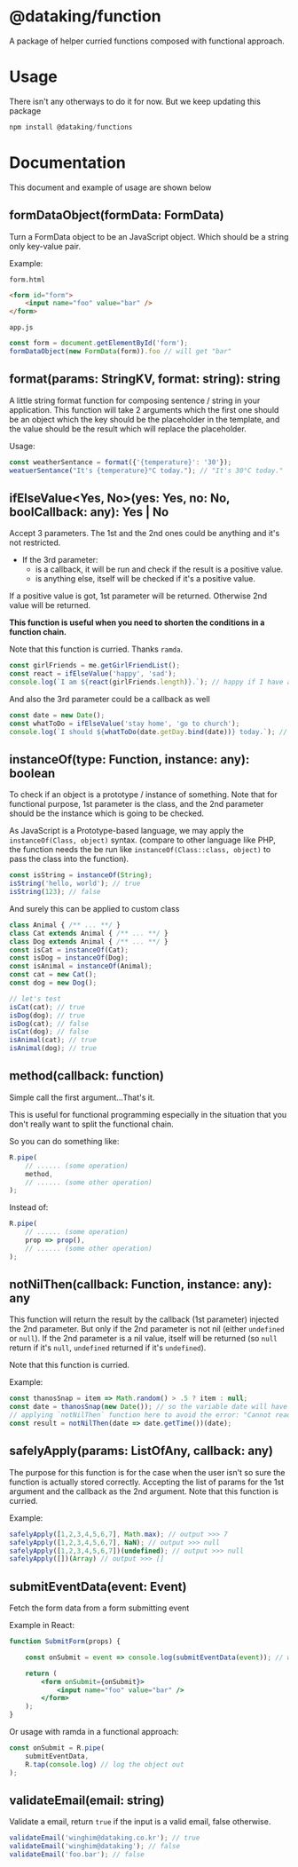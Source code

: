 # @dataking/function

A package of helper curried functions composed with functional approach.

# Usage

There isn't any otherways to do it for now. But we keep updating this package

```js
npm install @dataking/functions
```


# Documentation

This document and example of usage are shown below


## formDataObject(formData: FormData)

Turn a FormData object to be an JavaScript object. Which should be a string only key-value pair.

Example:

`form.html`
```html
<form id="form">
    <input name="foo" value="bar" />
</form>
```


`app.js`
```js
const form = document.getElementById('form');
formDataObject(new FormData(form)).foo // will get "bar"
```

## format(params: StringKV, format: string): string

A little string format function for composing sentence / string in your application. This function will take 2 arguments
which the first one should be an object which the key should be the placeholder in the template, and the value should be
the result which will replace the placeholder.

Usage: 

```js
const weatherSentance = format({'{temperature}': '30'});
weatuerSentance("It's {temperature}°C‎ today."); // "It's 30°C‎ today."
```

## ifElseValue<Yes, No>(yes: Yes, no: No, boolCallback: any): Yes | No

Accept 3 parameters. The 1st and the 2nd ones could be anything and it's not restricted.

- If the 3rd parameter: 
  - is a callback, it will be run and check if the result is a positive value.
  - is anything else, itself will be checked if it's a positive value.

If a positive value is got, 1st parameter will be returned. Otherwise 2nd value will be returned.

**This function is useful when you need to shorten the conditions in a function chain.**

Note that this function is curried. Thanks `ramda`.


```js
const girlFriends = me.getGirlFriendList();
const react = ifElseValue('happy', 'sad');
console.log(`I am ${react(girlFriends.length)}.`); // happy if I have at least one girlfriend. sad otherwise :(
```

And also the 3rd parameter could be a callback as well

```js
const date = new Date();
const whatToDo = ifElseValue('stay home', 'go to church');
console.log(`I should ${whatToDo(date.getDay.bind(date))} today.`); // (new Date()).getDay() would return 0 if it's Sunday, then go to church ~
```

## instanceOf(type: Function, instance: any): boolean

To check if an object is a prototype / instance of something. Note that for functional purpose, 1st parameter is the
class, and the 2nd parameter should be the instance which is going to be checked.

As JavaScript is a Prototype-based language, we may apply the `instanceOf(Class, object)` syntax. (compare to other 
language like PHP, the function needs the be run like `instanceOf(Class::class, object)` to pass the class into the 
function).


```js
const isString = instanceOf(String);
isString('hello, world'); // true
isString(123); // false
```

And surely this can be applied to custom class

```js
class Animal { /** ... **/ }
class Cat extends Animal { /** ... **/ }
class Dog extends Animal { /** ... **/ }
const isCat = instanceOf(Cat);
const isDog = instanceOf(Dog);
const isAnimal = instanceOf(Animal);
const cat = new Cat();
const dog = new Dog();

// let's test
isCat(cat); // true
isDog(dog); // true
isDog(cat); // false
isCat(dog); // false
isAnimal(cat); // true
isAnimal(dog); // true
```

## method(callback: function)

Simple call the first argument...That's it.

This is useful for functional programming especially in the situation that you don't really want to split the 
functional chain.

So you can do something like:

```js
R.pipe(
    // ...... (some operation)
    method,
    // ...... (some other operation)
);
```

Instead of:

```js
R.pipe(
    // ...... (some operation)
    prop => prop(),
    // ...... (some other operation)
);
```

## notNilThen(callback: Function, instance: any): any

This function will return the result by the callback (1st parameter) injected the 2nd parameter. But only if the 2nd
parameter is not nil (either `undefined` or `null`). If the 2nd parameter is a nil value, itself will be returned (so
`null` return if it's `null`, `undefined` returned if it's `undefined`).

Note that this function is curried.

Example:

```js
const thanosSnap = item => Math.random() > .5 ? item : null;
const date = thanosSnap(new Date()); // so the variable date will have 50% chance to be null
// applying `notNilThen` function here to avoid the error: "Cannot read property 'getTime' of undefined"
const result = notNilThen(date => date.getTime())(date);
```

## safelyApply(params: ListOfAny, callback: any)

The purpose for this function is for the case when the user isn't so sure the function is actually stored correctly. 
Accepting the list of params for the 1st argument and the callback as the 2nd argument. Note that this function is 
curried.

Example:

```js
safelyApply([1,2,3,4,5,6,7], Math.max); // output >>> 7
safelyApply([1,2,3,4,5,6,7], NaN); // output >>> null
safelyApply([1,2,3,4,5,6,7])(undefined); // output >>> null
safelyApply([])(Array) // output >>> []
```

## submitEventData(event: Event)

Fetch the form data from a form submitting event

Example in React:

```jsx
function SubmitForm(props) {

    const onSubmit = event => console.log(submitEventData(event)); // would log an object >>> { foo: "bar" }

    return (
        <form onSubmit={onSubmit}>
            <input name="foo" value="bar" />
        </form>
    );
}
```

Or usage with ramda in a functional approach:

```js
const onSubmit = R.pipe(
    submitEventData,
    R.tap(console.log) // log the object out
);
```

## validateEmail(email: string)

Validate a email, return `true` if the input is a valid email, false otherwise.

```js
validateEmail('winghim@dataking.co.kr'); // true
validateEmail('winghim@dataking'); // false
validateEmail('foo.bar'); // false
```
